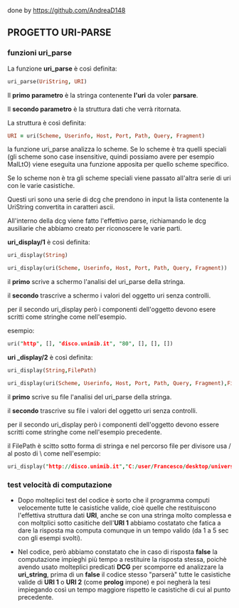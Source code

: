 done by https://github.com/AndreaD148

## PROGETTO URI-PARSE

### funzioni uri_parse

La funzione **uri_parse** è così definita:

```prolog
uri_parse(UriString, URI)
```

Il **primo parametro** è la stringa contenente **l'uri** da voler **parsare**.

Il **secondo parametro** è la struttura dati che verrà ritornata.

La struttura è così definita:

```prolog
URI = uri(Scheme, Userinfo, Host, Port, Path, Query, Fragment)
```

la funzione uri_parse analizza lo scheme. Se lo scheme è tra quelli speciali (gli scheme sono case insensitive, quindi possiamo avere per esempio MaILtO) viene eseguita una funzione apposita per quello scheme specifico. 

Se lo scheme non è tra gli scheme speciali viene passato all'altra serie di uri con le varie casistiche. 

Questi uri sono una serie di dcg che prendono in input la lista contenente la UriString convertita in caratteri ascii.

All'interno della dcg viene fatto l'effettivo parse, richiamando le dcg ausiliarie che abbiamo creato per riconoscere le varie parti.

**uri_display/1** è così definita:

```prolog
uri_display(String)

uri_display(uri(Scheme, Userinfo, Host, Port, Path, Query, Fragment))
```

il **primo** scrive a schermo l'analisi del uri_parse della stringa.

il **secondo** trascrive a schermo i valori del oggetto uri senza controlli.

per il secondo uri_display però i componenti dell'oggetto devono esere scritti come stringhe come nell'esempio.

esempio:    

```prolog
uri("http", [], "disco.unimib.it", "80", [], [], [])
```

**uri _display/2** è così definita:

```prolog
uri_display(String,FilePath)

uri_display(uri(Scheme, Userinfo, Host, Port, Path, Query, Fragment),FilePath)
```

il **primo** scrive su file l'analisi del uri_parse della stringa.

il **secondo** trascrive su file i valori del oggetto uri senza controlli.

per il secondo uri_display però i componenti dell'oggetto devono essere scritti come stringhe come nell'esempio precedente.

il FilePath è scitto sotto forma di stringa e nel percorso file per divisore usa / al posto di \ come nell'esempio:

```prolog
uri_display("http://disco.unimib.it","C:/user/Francesco/desktop/università/parsed.txt")
```

### **test velocità di computazione**

- Dopo molteplici test del codice è sorto che il programma computi velocemente tutte le casistiche valide, cioè quelle che restituiscono l'effettiva struttura dati **URI**,  anche se con una stringa molto complessa e con moltplici sotto casitiche dell'**URI 1** abbiamo costatato che fatica a dare la risposta ma computa comunque in un tempo valido (da 1 a 5 sec con gli esempi svolti).

- Nel codice, però abbiamo constatato che in caso di risposta **false** la computazione impieghi più tempo a restituire la risposta stessa, poichè avendo usato molteplici predicati **DCG** per scomporre ed analizzare la **uri_string**, prima di un **false** il codice stesso "parserà" tutte le casistiche valide di **URI 1** o **URI 2** (come **prolog** impone) e poi negherà la tesi impiegando così un tempo maggiore rispetto le casistiche di cui al punto precedente.
